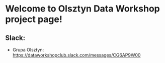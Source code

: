 # Welcome to Olsztyn Data Workshop project page!

## Slack: 
- Grupa Olsztyn: https://dataworkshopclub.slack.com/messages/CG6AP9W00
